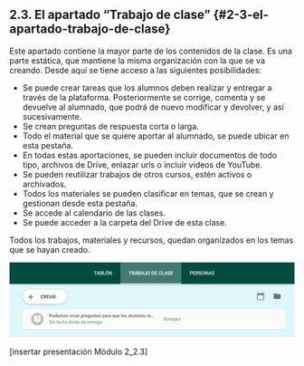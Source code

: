 ## 2.3\. El apartado “Trabajo de clase” {#2-3-el-apartado-trabajo-de-clase}

Este apartado contiene la mayor parte de los contenidos de la clase. Es una parte estática, que mantiene la misma organización con la que se va creando. Desde aquí se tiene acceso a las siguientes posibilidades:

*   Se puede crear tareas que los alumnos deben realizar y entregar a través de la plataforma. Posteriormente se corrige, comenta y se devuelve al alumnado, que podrá de nuevo modificar y devolver, y así sucesivamente.
*   Se crean preguntas de respuesta corta o larga.
*   Todo el material que se quiere aportar al alumnado, se puede ubicar en esta pestaña.
*   En todas estas aportaciones, se pueden incluir documentos de todo tipo, archivos de Drive, enlazar urls o incluir videos de YouTube.
*   Se pueden reutilizar trabajos de otros cursos, estén activos o archivados.
*   Todos los materiales se pueden clasificar en temas, que se crean y gestionan desde esta pestaña.
*   Se accede al calendario de las clases.
*   Se puede acceder a la carpeta del Drive de esta clase.

Todos los trabajos, materiales y recursos, quedan organizados en los temas que se hayan creado.

![](images/image12.png)

[insertar presentación Módulo 2_2.3]